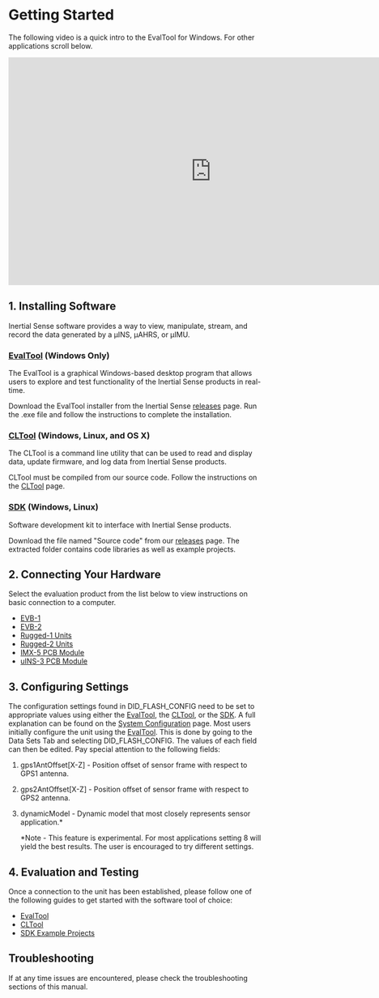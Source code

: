 # Getting Started

The following video is a quick intro to the EvalTool for Windows. For other applications scroll below.
<center>
<iframe width="800" height="450" src="https://www.youtube.com/embed/31Sv49VBa9Q" frameborder="0" allow="accelerometer; autoplay; encrypted-media; gyroscope; picture-in-picture" allowfullscreen></iframe>

</center>

## 1. Installing Software

Inertial Sense software provides a way to view, manipulate, stream, and record the data generated by a µINS, µAHRS, or µIMU.

### [EvalTool](../user-manual/software/evaltool.md) (Windows Only)

The EvalTool is a graphical Windows-based desktop program that allows users to explore and test functionality of the Inertial Sense products in real-time.

Download the EvalTool installer from the Inertial Sense [releases](https://github.com/inertialsense/InertialSenseSDK/releases) page. Run the .exe file and follow the instructions to complete the installation.

### [CLTool](../user-manual/software/cltool.md) (Windows, Linux, and OS X)
The CLTool is a command line utility that can be used to read and display data, update firmware, and log data from Inertial Sense products.

CLTool must be compiled from our source code. Follow the instructions on the [CLTool](../user-manual/software/cltool.md) page.

### [SDK](../user-manual/software/SDK.md) (Windows, Linux)

Software development kit to interface with Inertial Sense products.

Download the file named "Source code" from our [releases](https://github.com/inertialsense/InertialSenseSDK/releases) page. The extracted folder contains code libraries as well as example projects.

## 2. Connecting Your Hardware
Select the evaluation product from the list below to view instructions on basic connection to a computer.

- [EVB-1](../user-manual/hardware/EVB1.md)
- [EVB-2](../user-manual/hardware/EVB2.md)
- [Rugged-1 Units](../user-manual/hardware/rugged1.md)
- [Rugged-2 Units](../user-manual/hardware/rugged2.md)
- [IMX-5 PCB Module](../user-manual/hardware/module_imx5.md)
- [uINS-3 PCB Module](../user-manual/hardware/module_uins3.md)

## 3. Configuring Settings
The configuration settings found in DID_FLASH_CONFIG need to be set to appropriate values using either the [EvalTool](../user-manual/software/evaltool.md), the [CLTool](../user-manual/software/cltool.md), or the [SDK](../user-manual/software/SDK.md). A full explanation can be found on the [System Configuration](../user-manual/application-config/system_configuration.md) page. Most users initially configure the unit using the [EvalTool](../user-manual/software/evaltool.md). This is done by going to the Data Sets Tab and selecting DID_FLASH_CONFIG. The values of each field can then be edited. Pay special attention to the following fields:

1. gps1AntOffset[X-Z] - Position offset of sensor frame with respect to GPS1 antenna.

2. gps2AntOffset[X-Z] - Position offset of sensor frame with respect to GPS2 antenna.

3. dynamicModel - Dynamic model that most closely represents sensor application.*

   *Note - This feature is experimental. For most applications setting 8 will yield the best results. The user is encouraged to try different settings.



## 4. Evaluation and Testing

Once a connection to the unit has been established, please follow one of the following guides to get started with the software tool of choice:

- [EvalTool](../user-manual/software/evaltool.md)
- [CLTool](../user-manual/software/cltool.md)
- [SDK Example Projects](../user-manual/software/SDK.md)

## Troubleshooting
If at any time issues are encountered, please check the troubleshooting sections of this manual.